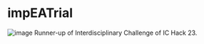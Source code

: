 # impEATrial
![image](https://user-images.githubusercontent.com/94550621/216837440-1a4dfd30-7be7-4c48-8ef3-9aaa7dbe1367.png)
Runner-up of Interdisciplinary Challenge of IC Hack 23.
